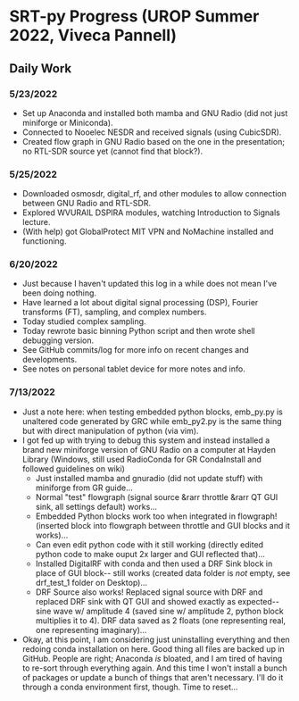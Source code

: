 # SRT-py Progress (UROP Summer 2022, Viveca Pannell)

## Daily Work

### 5/23/2022
- Set up Anaconda and installed both mamba and GNU Radio (did not just miniforge or Miniconda).
- Connected to Nooelec NESDR and received signals (using CubicSDR).
- Created flow graph in GNU Radio based on the one in the presentation; no RTL-SDR source yet (cannot find that block?).

### 5/25/2022
- Downloaded osmosdr, digital_rf, and other modules to allow connection between GNU Radio and RTL-SDR.
- Explored WVURAIL DSPIRA modules, watching Introduction to Signals lecture.
- (With help) got GlobalProtect MIT VPN and NoMachine installed and functioning.

### 6/20/2022
- Just because I haven't updated this log in a while does not mean I've been doing nothing.
- Have learned a lot about digital signal processing (DSP), Fourier transforms (FT), sampling, and complex numbers.
- Today studied complex sampling.
- Today rewrote basic binning Python script and then wrote shell debugging version.
- See GitHub commits/log for more info on recent changes and developments.
- See notes on personal tablet device for more notes and info.

### 7/13/2022
- Just a note here: when testing embedded python blocks, emb_py.py is unaltered code generated by GRC while emb_py2.py is the same thing but with direct manipulation of python (via vim).
- I got fed up with trying to debug this system and instead installed a brand new miniforge version of GNU Radio on a computer at Hayden Library (Windows, still used RadioConda for GR CondaInstall and followed guidelines on wiki)
	- Just installed mamba and gnuradio (did not update stuff) with miniforge from GR guide...
	- Normal "test" flowgraph (signal source &rarr throttle &rarr QT GUI sink, all settings default) works...
	- Embedded Python blocks work too when integrated in flowgraph! (inserted block into flowgraph between throttle and GUI blocks and it works)...
	- Can even edit python code with it still working (directly edited python code to make ouput 2x larger and GUI reflected that)...
	- Installed DigitalRF with conda and then used a DRF Sink block in place of GUI block-- still works (created data folder is *not* empty, see drf_test_1 folder on Desktop)...
	- DRF Source also works! Replaced signal source with DRF and replaced DRF sink with QT GUI and showed exactly as expected-- sine wave w/ amplitude 4 (saved sine w/ amplitude 2, python block multiplies it to 4). DRF data saved as 2 floats (one representing real, one representing imaginary)...
- Okay, at this point, I am considering just uninstalling everything and then redoing conda installation on here. Good thing all files are backed up in GitHub. People are right; Anaconda *is* bloated, and I am tired of having to re-sort through everything again. And this time I won't install a bunch of packages or update a bunch of things that aren't necessary. I'll do it through a conda environment first, though.  Time to reset...

